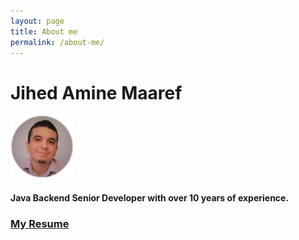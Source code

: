 ```yaml
---
layout: page
title: About me
permalink: /about-me/
---
```

# Jihed Amine Maaref
<img src="/images/me.png" width="20%" height="20%" alt="Jihed Amine Maaref" class="avatar" />
<h4>Java Backend Senior Developer with over 10 years of experience.</h4>
<h3><a href="/images/Resume.pdf">My Resume</a></h3>
